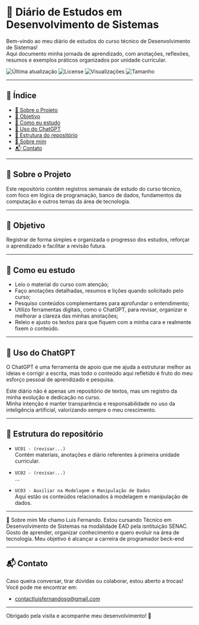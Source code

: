 # 📘 Diário de Estudos em Desenvolvimento de Sistemas

Bem-vindo ao meu diário de estudos do curso técnico de Desenvolvimento de Sistemas!  
Aqui documento minha jornada de aprendizado, com anotações, reflexões, resumos e exemplos práticos organizados por unidade curricular.

![Última atualização](https://img.shields.io/github/last-commit/lf-gomes/LF-gomes)
![License](https://img.shields.io/github/license/lf-gomes/LF-gomes)
![Visualizações](https://komarev.com/ghpvc/?username=lf-gomes)
![Tamanho](https://img.shields.io/github/repo-size/lf-gomes/LF-gomes)

---

## 📑 Índice

- [📌 Sobre o Projeto](#-sobre-o-projeto)
- [🎯 Objetivo](#-objetivo)
- [🧠 Como eu estudo](#-como-eu-estudo)
- [🤖 Uso do ChatGPT](#-uso-do-chatgpt)
- [📂 Estrutura do repositório](#-estrutura-do-repositório)
- [👤 Sobre mim](#-sobre-mim)
- [📬 Contato](#-contato)

---

## 📌 Sobre o Projeto

Este repositório contém registros semanais de estudo do curso técnico, com foco em lógica de programação, banco de dados, fundamentos da computação e outros temas da área de tecnologia.

---

## 🎯 Objetivo

Registrar de forma simples e organizada o progresso dos estudos, reforçar o aprendizado e facilitar a revisão futura.

---

## 🧠 Como eu estudo

- Leio o material do curso com atenção;
- Faço anotações detalhadas, resumos e lições quando solicitado pelo curso;
- Pesquiso conteúdos complementares para aprofundar o entendimento;
- Utilizo ferramentas digitais, como o ChatGPT, para revisar, organizar e melhorar a clareza das minhas anotações;
- Releio e ajusto os textos para que fiquem com a minha cara e realmente fixem o conteúdo.

---

## 🤖 Uso do ChatGPT

O ChatGPT é uma ferramenta de apoio que me ajuda a estruturar melhor as ideias e corrigir a escrita, mas todo o conteúdo aqui refletido é fruto do meu esforço pessoal de aprendizado e pesquisa.

Este diário não é apenas um repositório de textos, mas um registro da minha evolução e dedicação no curso.  
Minha intenção é manter transparência e responsabilidade no uso da inteligência artificial, valorizando sempre o meu crescimento.

---

## 📂 Estrutura do repositório

- `UC01 - (revisar...)`  
  Contém materiais, anotações e diário referentes à primeira unidade curricular.

- `UC02 - (revisar...)`  
  ...

- `UC03 - Auxiliar na Modelagem e Manipulação de Dados`  
  Aqui estão os conteúdos relacionados à modelagem e manipulação de dados.

---

👤 Sobre mim
Me chamo Luis Fernando. Estou cursando Técnico em Desenvolvimento de Sistemas na modalidade EAD pela isntituição SENAC. Gosto de aprender, organizar conhecimento e quero evoluir na área de tecnologia.
Meu objetivo é alcançar a carreira de programador beck-end

---

## 📬 Contato

Caso queira conversar, tirar dúvidas ou colaborar, estou aberto a trocas!  
Você pode me encontrar em:  
- contactluisfernandosg@gmail.com

---

Obrigado pela visita e acompanhe meu desenvolvimento! 🚀
